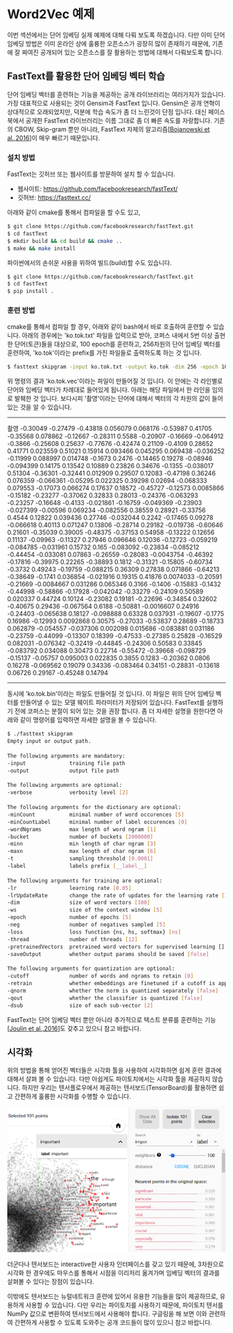 # Word2Vec 예제

이번 섹션에서는 단어 임베딩 실제 예제에 대해 다뤄 보도록 하겠습니다. 다만 이미 단어 임베딩 방법은 이미 온라인 상에 훌륭한 오픈소스가 굉장히 많이 존재하기 때문에, 기존에 잘 짜여진 공개되어 있는 오픈소스를 잘 활용하는 방법에 대해서 다뤄보도록 합니다.

## FastText를 활용한 단어 임베딩 벡터 학습

단어 임베딩 벡터를 훈련하는 기능을 제공하는 공개 라이브러리는 여러가지가 있습니다. 가장 대표적으로 사용되는 것이 Gensim과 FastText 입니다. Gensim은 공개 연혁이 상대적으로 오래되었지만, 덕분에 학습 속도가 좀 더 느린것이 단점 입니다. 대신 페이스북에서 공개한 FastText 라이브러리는 이름 그대로 좀 더 빠른 속도를 자랑합니다. 기존의 CBOW, Skip-gram 뿐만 아니라, FastText 자체의 알고리즘[[Bojanowski et al.,2016](https://arxiv.org/abs/1607.04606)]이 매우 빠르기 때문입니다.

### 설치 방법

FastText는 깃허브 또는 웹사이트를 방문하여 설치 할 수 있습니다.

- 웹사이트: https://github.com/facebookresearch/fastText/
- 깃허브: https://fasttext.cc/

아래와 같이 cmake를 통해서 컴파일을 할 수도 있고,

```bash
$ git clone https://github.com/facebookresearch/fastText.git
$ cd fastText
$ mkdir build && cd build && cmake ..
$ make && make install
```

파이썬에서의 손쉬운 사용을 위하여 빌드(build)할 수도 있습니다.

```bash
$ git clone https://github.com/facebookresearch/fastText.git
$ cd fastText
$ pip install .
```

### 훈련 방법

cmake를 통해서 컴파일 할 경우, 아래와 같이 bash에서 바로 호출하여 훈련할 수 있습니다. 아래의 경우에는 'ko.tok.txt' 파일을 입력으로 받아, 코퍼스 내에서 5번 이상 출현한 단어(토큰)들을 대상으로, 100 epoch를 훈련하고, 256차원의 단어 임베딩 벡터를 훈련하여, 'ko.tok'이라는 prefix를 가진 파일들로 출력하도록 하는 것 입니다.

```bash
$ fasttext skipgram -input ko.tok.txt -output ko.tok -dim 256 -epoch 100 -minCount 5
```

위 명령의 결과 'ko.tok.vec'이라는 파일이 만들어질 것 입니다. 이 안에는 각 라인별로 단어와 임베딩 벡터가 차례대로 들어있게 됩니다. 아래는 해당 파일에서 한 라인을 임의로 발췌한 것 입니다. 보다시피 '촬영'이라는 단어에 대해서 벡터의 각 차원의 값이 들어있는 것을 알 수 있습니다.

___
촬영 -0.30049 -0.27479 -0.43818 0.056079 0.068176 -0.53987 0.41705 -0.35568 0.078862 -0.12667 -0.28311 0.5588 -0.20907 -0.16669 -0.064912 -0.3866 -0.25608 0.25637 -0.77676 -0.42474 0.21109 -0.4109 0.28652 0.41771 0.023559 0.51021 0.15914 0.093466 0.045295 0.069438 -0.036252 -0.11999 0.088997 0.014748 -0.1673 0.2476 -0.14465 0.19278 -0.08946 -0.094399 0.14175 0.13542 0.10889 0.23826 0.34676 -0.1355 -0.038017 0.51304 -0.36301 -0.32441 0.012909 0.29507 0.12083 -0.47198 0.36246 0.076359 -0.066361 -0.05295 0.022325 0.39298 0.02694 -0.068333 0.079553 -0.17073 0.066274 0.17637 0.18572 -0.45727 -0.12573 0.0085866 -0.15182 -0.23277 -0.37062 0.32833 0.28013 -0.24376 -0.063293 -0.23257 -0.16648 -0.4133 -0.021861 -0.16759 -0.049369 -0.23903 -0.027399 -0.00596 0.069234 -0.082556 0.38559 0.28921 -0.33756 0.4544 0.12822 0.039436 0.27746 -0.032044 0.2242 -0.17465 0.09278 -0.066618 0.40113 0.071247 0.13806 -0.28714 0.29182 -0.019736 -0.60646 0.21601 -0.35039 0.39005 -0.48375 -0.37153 0.54958 -0.13222 0.12656 0.11137 -0.09963 -0.11327 0.27946 0.096646 0.12036 -0.12723 -0.059219 -0.084785 -0.031961 0.15732 0.165 -0.083092 -0.23834 -0.085212 -0.44454 -0.033081 0.07863 -0.26559 -0.28083 -0.0043754 -0.46392 -0.17816 -0.39975 0.22265 -0.38893 0.1812 -0.31321 -0.15805 -0.60734 -0.3732 0.49243 -0.19759 -0.088215 0.36309 0.27838 0.071866 -0.64213 -0.38649 -0.1741 0.036854 -0.021916 0.19315 0.41876 0.0074033 -0.20591 -0.21669 -0.0084667 0.031286 0.065346 0.3166 -0.1406 -0.15883 -0.1432 -0.44998 -0.58866 -0.17928 -0.042042 -0.33279 -0.24109 0.50589 0.020337 0.44724 0.10124 -0.23082 0.19181 -0.22696 -0.34854 0.32602 -0.40675 0.29436 -0.067564 0.6188 -0.50881 -0.0016607 0.24916 -0.24403 -0.065638 0.18127 -0.098888 0.63328 0.037931 -0.19607 -0.1775 0.16986 -0.12993 0.0092868 0.30575 -0.27033 -0.53837 0.28689 -0.18733 0.062879 -0.054557 -0.037306 0.002098 0.015686 -0.083881 0.031186 -0.23759 -0.44099 -0.13307 0.18399 -0.47533 -0.27385 0.25828 -0.16529 0.082031 -0.076342 -0.32419 -0.44845 -0.24306 0.50583 0.33845 -0.083792 0.034088 0.30473 0.22714 -0.55472 -0.39668 -0.098729 -0.15137 -0.05757 0.095003 0.022835 0.3855 0.1283 -0.20362 0.0806 0.16278 -0.069562 0.19079 0.34336 -0.083464 0.34151 -0.28831 -0.13618 0.06726 0.29167 -0.45248 0.14794
___

동시에 'ko.tok.bin'이라는 파일도 만들어질 것 입니다. 이 파일은 위의 단어 임베딩 벡터를 만들어낼 수 있는 모델 웨이트 파라미터가 저장되어 있습니다. FastText를 실행하기 전에 코퍼스는 분절이 되어 있는 것을 권장 합니다. 좀 더 자세한 설명을 원한다면 아래와 같이 명령어를 입력하면 자세한 설명을 볼 수 있습니다.

```bash
$ ./fasttext skipgram
Empty input or output path.

The following arguments are mandatory:
-input              training file path
-output             output file path

The following arguments are optional:
-verbose            verbosity level [2]

The following arguments for the dictionary are optional:
-minCount           minimal number of word occurences [5]
-minCountLabel      minimal number of label occurences [0]
-wordNgrams         max length of word ngram [1]
-bucket             number of buckets [2000000]
-minn               min length of char ngram [3]
-maxn               max length of char ngram [6]
-t                  sampling threshold [0.0001]
-label              labels prefix [__label__]

The following arguments for training are optional:
-lr                 learning rate [0.05]
-lrUpdateRate       change the rate of updates for the learning rate [100]
-dim                size of word vectors [100]
-ws                 size of the context window [5]
-epoch              number of epochs [5]
-neg                number of negatives sampled [5]
-loss               loss function {ns, hs, softmax} [ns]
-thread             number of threads [12]
-pretrainedVectors  pretrained word vectors for supervised learning []
-saveOutput         whether output params should be saved [false]

The following arguments for quantization are optional:
-cutoff             number of words and ngrams to retain [0]
-retrain            whether embeddings are finetuned if a cutoff is applied [false]
-qnorm              whether the norm is quantized separately [false]
-qout               whether the classifier is quantized [false]
-dsub               size of each sub-vector [2]
```

<comment> FastText는 단어 임베딩 벡터 뿐만 아니라 추가적으로 텍스트 분류를 훈련하는 기능[[Joulin et al.,2016](https://arxiv.org/abs/1607.01759)]도 갖추고 있으니 참고 바랍니다. </comment>

## 시각화

위의 방법을 통해 얻어진 벡터들은 시각화 툴을 사용하여 시각화하면 쉽게 훈련 결과에 대해서 살펴 볼 수 있습니다. 다만 아쉽게도 파이토치에서는 시각화 툴을 제공하지 않습니다. 하지만 우리는 텐서플로우에서 제공하는 텐서보드(TensorBoard)를 활용하면 쉽고 간편하게 훌륭한 시각화를 수행할 수 있습니다.

![텐서보드를 통한 시각화 예제](../assets/06-06-01.png)

더군다나 텐서보드는 interactive한 사용자 인터페이스를 갖고 있기 때문에, 3차원으로 시각화 한 경우에도 마우스를 통해서 시점을 이리저리 옮겨가며 임베딩 벡터의 결과를 살펴볼 수 있다는 장점이 있습니다.

<!--
![텐서보드를 통한 시각화 예제](../assets/06-06-02.gif)
-->

이밖에도 텐서보드는 뉴럴네트워크 훈련에 있어서 유용한 기능들을 많이 제공하므로, 유용하게 사용할 수 있습니다. 다만 우리는 파이토치를 사용하기 때문에, 파이토치 텐서를 NumPy 값으로 변환하여 텐서보드에서 사용해야 합니다. 구글링을 해 보면 이와 관련하여 간편하게 사용할 수 있도록 도와주는 공개 코드들이 많이 있으니 참고 바랍니다.
